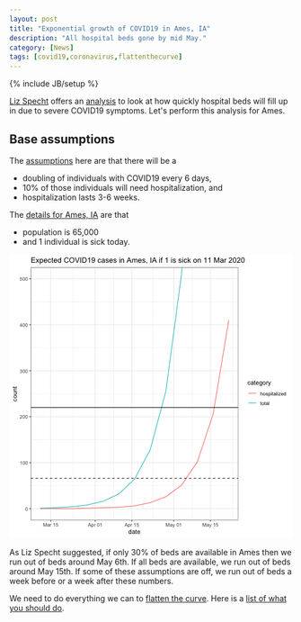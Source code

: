 ```yaml
---
layout: post
title: "Exponential growth of COVID19 in Ames, IA"
description: "All hospital beds gone by mid May."
category: [News]
tags: [covid19,coronavirus,flattenthecurve]
---
```


{% include JB/setup %}

[Liz Specht](https://twitter.com/LizSpecht) offers an 
[analysis](https://www.statnews.com/2020/03/10/simple-math-alarming-answers-covid-19/) 
to look at how quickly hospital beds will fill up in due to severe COVID19
symptoms. Let's perform this analysis for Ames. 

## Base assumptions

The 
[assumptions](https://www.statnews.com/2020/03/10/simple-math-alarming-answers-covid-19/) here are that there will be a 

  - doubling of individuals with COVID19 every 6 days,
  - 10% of those individuals will need hospitalization, and
  - hospitalization lasts 3-6 weeks.
  
The 
[details for Ames, IA](https://en.wikipedia.org/wiki/Ames,_Iowa#2010_census) 
are that 

  - population is 65,000
  - and 1 individual is sick today.
  

  
![center](/../figs/2020-03-11-exponential-growth-of-covid19-in-ames/exponential-growth-Ames-1.png)

As Liz Specht suggested, 
if only 30% of beds are available in Ames then we run out of beds around 
May 6th. 
If all beds are available, we run out of beds around May 15th. 
If some of these assumptions are off, we run out of beds a week before or a 
week after these numbers. 

We need to do everything we can to [flatten the curve](https://www.flattenthecurve.com/).
Here is a [list of what you should do](https://www.flattenthecurve.com/#Do).
